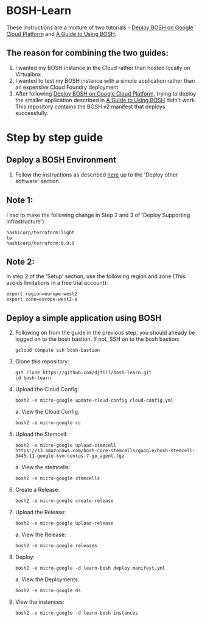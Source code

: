 # BOSH-Learn

These instructions are a mixture of two tutorials - [Deploy BOSH on Google Cloud Platform](https://github.com/cloudfoundry-incubator/bosh-google-cpi-release/blob/master/docs/bosh/README.md) and [A Guide to Using BOSH](http://mariash.github.io/learn-bosh/#create_release).

## The reason for combining the two guides:
1. I wanted my BOSH instance in the Cloud rather than hosted locally on Virtualbox
2. I wanted to test my BOSH instance with a simple application rather than an expensive Cloud Foundry deployment
3. After following [Deploy BOSH on Google Cloud Platform](https://github.com/cloudfoundry-incubator/bosh-google-cpi-release/blob/master/docs/bosh/README.md), trying to deploy the smaller application described in [A Guide to Using BOSH](http://mariash.github.io/learn-bosh/#create_release) didn't work. This repository contains the BOSH v2 manifest that deploys successfully.

# Step by step guide
## Deploy a BOSH Environment
1. Follow the instructions as described [here](https://github.com/cloudfoundry-incubator/bosh-google-cpi-release/blob/master/docs/bosh/README.md) up to the 'Deploy other software' section.
## Note 1: 
   I had to make the following change in Step 2 and 3 of 'Deploy Supporting Infrastructure')
   ```
   hashicorp/terraform:light
   to
   hashicorp/terraform:0.9.9
   ```
## Note 2:
   In step 2 of the 'Setup' section, use the following region and zone (This avoids limitations in a free trial account):
   ```
   export region=europe-west2
   export zone=europe-west2-a
   ```
## Deploy a simple application using BOSH 
2. Following on from the guide in the previous step, you should already be logged on to the bosh bastion. If not, SSH on to the bosh bastion:
   ```
   gcloud compute ssh bosh-bastion
   ```
3. Clone this repository: 
   ```
   git clone https://github.com/djfill/bosh-learn.git
   cd bosh-learn
   ```
4. Upload the Cloud Config:
   ```
   bosh2 -e micro-google update-cloud-config cloud-config.yml
   ```
   a. View the Cloud Config:
   ```
   bosh2 -e micro-google cc
   ```
5. Upload the Stemcell:
   ```
   bosh2 -e micro-google upload-stemcell https://s3.amazonaws.com/bosh-core-stemcells/google/bosh-stemcell-3445.11-google-kvm-centos-7-go_agent.tgz
   ```
   a. View the stemcells:
   ```
   bosh2 -e micro-google stemcells
   ```
6. Create a Release:
   ```
   bosh2 -e micro-google create-release
   ```
7. Upload the Release:
   ```
   bosh2 -e micro-google upload-release
   ```
   a. View the Release:
   ```
   bosh2 -e micro-google releases
   ```
8. Deploy:
   ```
   bosh2 -e micro-google -d learn-bosh deploy manifest.yml
   ```
   a. View the Deployments:
   ```
   bosh2 -e micro-google ds
   ```
9. View the instances:
   ```
   bosh2 -e micro-google -d learn-bosh instances
   ```

   

